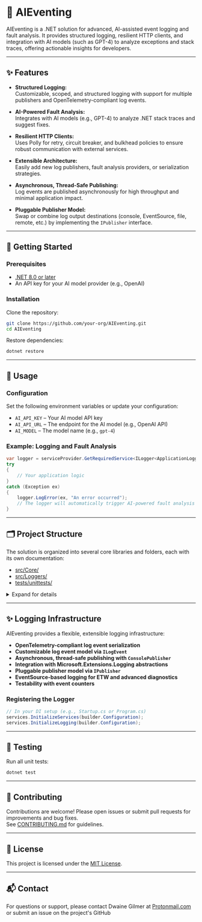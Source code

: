 # 🧠 AIEventing

AIEventing is a .NET solution for advanced, AI-assisted event logging and fault analysis. It provides structured logging, resilient HTTP clients, and integration with AI models (such as GPT-4) to analyze exceptions and stack traces, offering actionable insights for developers.

---

## ✨ Features

- **Structured Logging:**  
  Customizable, scoped, and structured logging with support for multiple publishers and OpenTelemetry-compliant log events.

- **AI-Powered Fault Analysis:**  
  Integrates with AI models (e.g., GPT-4) to analyze .NET stack traces and suggest fixes.

- **Resilient HTTP Clients:**  
  Uses Polly for retry, circuit breaker, and bulkhead policies to ensure robust communication with external services.

- **Extensible Architecture:**  
  Easily add new log publishers, fault analysis providers, or serialization strategies.

- **Asynchronous, Thread-Safe Publishing:**  
  Log events are published asynchronously for high throughput and minimal application impact.

- **Pluggable Publisher Model:**  
  Swap or combine log output destinations (console, EventSource, file, remote, etc.) by implementing the `IPublisher` interface.

---

## 🚀 Getting Started

### Prerequisites

- [.NET 8.0 or later](https://dotnet.microsoft.com/download)
- An API key for your AI model provider (e.g., OpenAI)

### Installation

Clone the repository:

```sh
git clone https://github.com/your-org/AIEventing.git
cd AIEventing
```

Restore dependencies:

```sh
dotnet restore
```

---

## 📝 Usage

### Configuration

Set the following environment variables or update your configuration:

- `AI_API_KEY` – Your AI model API key
- `AI_API_URL` – The endpoint for the AI model (e.g., OpenAI API)
- `AI_MODEL` – The model name (e.g., `gpt-4`)

### Example: Logging and Fault Analysis

```csharp
var logger = serviceProvider.GetRequiredService<ILogger<ApplicationLogger>>();
try
{
    // Your application logic
}
catch (Exception ex)
{
    logger.LogError(ex, "An error occurred");
    // The logger will automatically trigger AI-powered fault analysis
}
```

---

## 🗂️ Project Structure

The solution is organized into several core libraries and folders, each with its own documentation:

- [src/Core/](src/Core/)  
- [src/Loggers/](src/Loggers/)  
- [tests/unittests/](tests/unittests/)  

<details>
  <summary>Expand for details</summary>

The solution is organized into several core libraries and folders, each with its own documentation:

- [src/Core/](src/Core/)  
  Core logic, domain models, configuration, extensions, and helpers.
  - [Caching](src/Core/Caching/README.md): In-memory and file-based caching services.
  - [Configuration](src/Core/Configuration/README.md): Strongly-typed settings, HTTP resilience, and OpenAI integration.
  - [Contracts](src/Core/Contracts/README.md): Interfaces and abstractions for logging, caching, AI, and more.
  - [Extensions](src/Core/Extensions/README.md): Extension methods for .NET types and solution utilities.
  - [Helpers](src/Core/Helpers/README.md): Utility classes for reflection, JSON, file system, error handling, and more.
  - [Models](src/Core/Models/README.md): Data models for analysis, logging, exceptions, chat, and more.
  - [Services](src/Core/Services/README.md): AI chat, embedding, and fault analysis services.

- [src/Loggers/](src/Loggers/)  
  Logging infrastructure, providers, publishers, and models.
  - [Application](src/Loggers/Application/README.md): Custom logger, logger factory, and provider for structured logging.
  - [Contracts](src/Loggers/Contracts/README.md): Publisher interface for log output.
  - [Extensions](src/Loggers/Extensions/README.md): DI and logging builder extensions for logger registration.
  - [Models](src/Loggers/Models/README.md): OpenTelemetry-compliant log event models.
  - [Publishers](src/Loggers/Publishers/README.md): Console and EventSource publishers for log output.

- [tests/unittests/](tests/unittests/)  
  Unit tests for all major components.

</details>

---

## ✨ Logging Infrastructure

AIEventing provides a flexible, extensible logging infrastructure:

- **OpenTelemetry-compliant log event serialization**
- **Customizable log event model via `ILogEvent`**
- **Asynchronous, thread-safe publishing with `ConsolePublisher`**
- **Integration with Microsoft.Extensions.Logging abstractions**
- **Pluggable publisher model via `IPublisher`**
- **EventSource-based logging for ETW and advanced diagnostics**
- **Testability with event counters**

### Registering the Logger

```csharp
// In your DI setup (e.g., Startup.cs or Program.cs)
services.InitializeServices(builder.Configuration);
services.InitializeLogging(builder.Configuration);
```

---

## 🧪 Testing

Run all unit tests:

```sh
dotnet test
```

---

## 🤝 Contributing

Contributions are welcome! Please open issues or submit pull requests for improvements and bug fixes.  
See [CONTRIBUTING.md](../../CONTRIBUTING.md) for guidelines.

---

## 📄 License

This project is licensed under the [MIT License](../../LICENSE).

---

## 📬 Contact

For questions or support, please contact Dwaine Gilmer at [Protonmail.com](mailto:dwaine.gilmer@protonmail.com) or submit an issue on the project's GitHub
